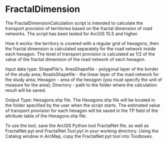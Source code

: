 # FractalDimension
The FractalDimensionCalculation script is intended to calculate the transport provision of territories based on the fractal dimension of road networks.
The script has been tested for ArcGIS 10.5 and higher.

How it works: the territory is covered with a regular grid of hexagons, then the fractal dimension is calculated separately for the road network inside each hexagon. 
The level of transport provision is calculated as 1/2 of the value of the fractal dimension of the road network of each hexagon.

Input data type: ShapeFile's.
AreaShapefile - polygonal layer of the border of the study area;
RoadsShapefile - the linear layer of the road network for the study area;
Hexagon - area of the hexagon (you must specify the unit of measure for the area);
Directory - path to the folder where the calculation result will be saved.

Output Type: Hexagons.shp file.
The Hexagons.shp file will be located in the folder specified by the user when the script starts. 
The estimated value of transport provision for each hexagon will be saved in the TP field of the attribute table of the Hexagons.shp file.

To use the tool, save the ArcGIS Python tool FractalNet file, as well as FractalNet.pyt and FractalNet.Tool.pyt in your working directory. 
Using the Catalog window in ArcMap, copy the FractalNet.pyt tool into Toolboxes.
